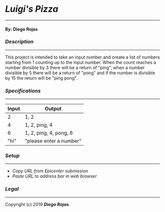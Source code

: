 # _Luigi's Pizza_
___
#### By: Diego Rojas


### _Description_
___
This project is intended to take an input number and create a list of numbers starting from 1 counting up to the input number. When the count reaches a number divisible by 3 there will be a return of "ping", when a number divisible by 5 there will be a return of "pong" and if the number is divisible by 15 the return will be "ping pong".

### _Specifications_
___
|Input  | Output|
| ------------- | ------------- |
| 2  | 1, 2 |
| 4  | 1, 2, ping, 4  |
| 6 | 1, 2, ping, 4, pong, 6  |
| "hi"  | "please enter a number"  |

### _Setup_
___
* _Copy URL from Epicenter submission_
* _Paste URL to address bar in web browser_

### _Legal_
___
Copyright (c) 2019 **_Diego Rojas_**
